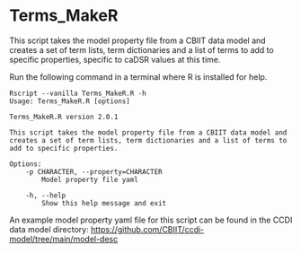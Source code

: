 # Terms_MakeR
This script takes the model property file from a CBIIT data model and creates a set of term lists, term dictionaries and a list of terms to add to specific properties, specific to caDSR values at this time.


Run the following command in a terminal where R is installed for help.
```
Rscript --vanilla Terms_MakeR.R -h
Usage: Terms_MakeR.R [options]

Terms_MakeR.R version 2.0.1

This script takes the model property file from a CBIIT data model and creates a set of term lists, term dictionaries and a list of terms to add to specific properties.

Options:
	-p CHARACTER, --property=CHARACTER
		Model property file yaml

	-h, --help
		Show this help message and exit
```

An example model property yaml file for this script can be found in the CCDI data model directory: https://github.com/CBIIT/ccdi-model/tree/main/model-desc
